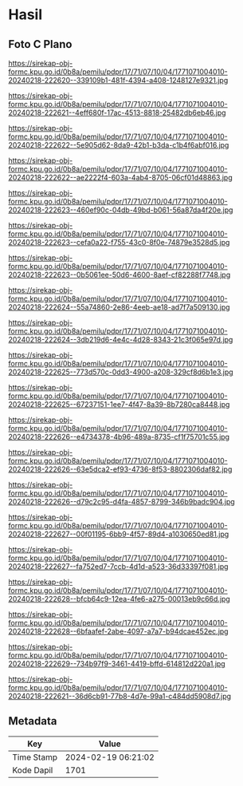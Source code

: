 # Hasil

## Foto C Plano

https://sirekap-obj-formc.kpu.go.id/0b8a/pemilu/pdpr/17/71/07/10/04/1771071004010-20240218-222620--339109b1-481f-4394-a408-1248127e9321.jpg

https://sirekap-obj-formc.kpu.go.id/0b8a/pemilu/pdpr/17/71/07/10/04/1771071004010-20240218-222621--4eff680f-17ac-4513-8818-25482db6eb46.jpg

https://sirekap-obj-formc.kpu.go.id/0b8a/pemilu/pdpr/17/71/07/10/04/1771071004010-20240218-222622--5e905d62-8da9-42b1-b3da-c1b4f6abf016.jpg

https://sirekap-obj-formc.kpu.go.id/0b8a/pemilu/pdpr/17/71/07/10/04/1771071004010-20240218-222622--ae2222f4-603a-4ab4-8705-06cf01d48863.jpg

https://sirekap-obj-formc.kpu.go.id/0b8a/pemilu/pdpr/17/71/07/10/04/1771071004010-20240218-222623--460ef90c-04db-49bd-b061-56a87da4f20e.jpg

https://sirekap-obj-formc.kpu.go.id/0b8a/pemilu/pdpr/17/71/07/10/04/1771071004010-20240218-222623--cefa0a22-f755-43c0-8f0e-74879e3528d5.jpg

https://sirekap-obj-formc.kpu.go.id/0b8a/pemilu/pdpr/17/71/07/10/04/1771071004010-20240218-222623--0b5061ee-50d6-4600-8aef-cf82288f7748.jpg

https://sirekap-obj-formc.kpu.go.id/0b8a/pemilu/pdpr/17/71/07/10/04/1771071004010-20240218-222624--55a74860-2e86-4eeb-ae18-ad7f7a509130.jpg

https://sirekap-obj-formc.kpu.go.id/0b8a/pemilu/pdpr/17/71/07/10/04/1771071004010-20240218-222624--3db219d6-4e4c-4d28-8343-21c3f065e97d.jpg

https://sirekap-obj-formc.kpu.go.id/0b8a/pemilu/pdpr/17/71/07/10/04/1771071004010-20240218-222625--773d570c-0dd3-4900-a208-329cf8d6b1e3.jpg

https://sirekap-obj-formc.kpu.go.id/0b8a/pemilu/pdpr/17/71/07/10/04/1771071004010-20240218-222625--67237151-1ee7-4f47-8a39-8b7280ca8448.jpg

https://sirekap-obj-formc.kpu.go.id/0b8a/pemilu/pdpr/17/71/07/10/04/1771071004010-20240218-222626--e4734378-4b96-489a-8735-cf1f75701c55.jpg

https://sirekap-obj-formc.kpu.go.id/0b8a/pemilu/pdpr/17/71/07/10/04/1771071004010-20240218-222626--63e5dca2-ef93-4736-8f53-8802306daf82.jpg

https://sirekap-obj-formc.kpu.go.id/0b8a/pemilu/pdpr/17/71/07/10/04/1771071004010-20240218-222626--d79c2c95-d4fa-4857-8799-346b9badc904.jpg

https://sirekap-obj-formc.kpu.go.id/0b8a/pemilu/pdpr/17/71/07/10/04/1771071004010-20240218-222627--00f01195-6bb9-4f57-89d4-a1030650ed81.jpg

https://sirekap-obj-formc.kpu.go.id/0b8a/pemilu/pdpr/17/71/07/10/04/1771071004010-20240218-222627--fa752ed7-7ccb-4d1d-a523-36d33397f081.jpg

https://sirekap-obj-formc.kpu.go.id/0b8a/pemilu/pdpr/17/71/07/10/04/1771071004010-20240218-222628--bfcb64c9-12ea-4fe6-a275-00013eb9c66d.jpg

https://sirekap-obj-formc.kpu.go.id/0b8a/pemilu/pdpr/17/71/07/10/04/1771071004010-20240218-222628--6bfaafef-2abe-4097-a7a7-b94dcae452ec.jpg

https://sirekap-obj-formc.kpu.go.id/0b8a/pemilu/pdpr/17/71/07/10/04/1771071004010-20240218-222629--734b97f9-3461-4419-bffd-614812d220a1.jpg

https://sirekap-obj-formc.kpu.go.id/0b8a/pemilu/pdpr/17/71/07/10/04/1771071004010-20240218-222621--36d6cb91-77b8-4d7e-99a1-c484dd5908d7.jpg


## Metadata

| Key        | Value               |
| ---------- | ------------------- |
| Time Stamp | 2024-02-19 06:21:02 |
| Kode Dapil | 1701                |



